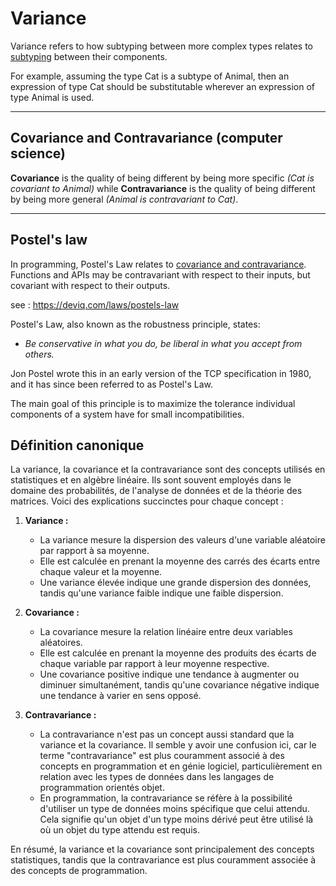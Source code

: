 # Variance

Variance refers to how subtyping between more complex types relates to [subtyping](https://en.wikipedia.org/wiki/Subtyping) between their components.

For example, assuming the type Cat is a subtype of Animal, then an expression of type Cat should be substitutable wherever an expression of type Animal is used.

---

## Covariance and Contravariance (computer science)

**Covariance** is the quality of being different by being more specific _(Cat is covariant to Animal)_ while **Contravariance** is the quality of being different by being more general _(Animal is contravariant to Cat)_.

---

## Postel's law

In programming, Postel's Law relates to [covariance and contravariance](https://en.wikipedia.org/wiki/Covariance_and_contravariance_(computer_science)). Functions and APIs may be contravariant with respect to their inputs, but covariant with respect to their outputs.

see : <https://deviq.com/laws/postels-law>

Postel's Law, also known as the robustness principle, states:

- _Be conservative in what you do, be liberal in what you accept from others._

Jon Postel wrote this in an early version of the TCP specification in 1980, and it has since been referred to as Postel's Law.

The main goal of this principle is to maximize the tolerance individual components of a system have for small incompatibilities.


## Définition canonique
La variance, la covariance et la contravariance sont des concepts utilisés en statistiques et en algèbre linéaire. Ils sont souvent employés dans le domaine des probabilités, de l'analyse de données et de la théorie des matrices. Voici des explications succinctes pour chaque concept :

1. **Variance :**
   - La variance mesure la dispersion des valeurs d'une variable aléatoire par rapport à sa moyenne.
   - Elle est calculée en prenant la moyenne des carrés des écarts entre chaque valeur et la moyenne.
   - Une variance élevée indique une grande dispersion des données, tandis qu'une variance faible indique une faible dispersion.

2. **Covariance :**
   - La covariance mesure la relation linéaire entre deux variables aléatoires.
   - Elle est calculée en prenant la moyenne des produits des écarts de chaque variable par rapport à leur moyenne respective.
   - Une covariance positive indique une tendance à augmenter ou diminuer simultanément, tandis qu'une covariance négative indique une tendance à varier en sens opposé.

3. **Contravariance :**
   - La contravariance n'est pas un concept aussi standard que la variance et la covariance. Il semble y avoir une confusion ici, car le terme "contravariance" est plus couramment associé à des concepts en programmation et en génie logiciel, particulièrement en relation avec les types de données dans les langages de programmation orientés objet.
   - En programmation, la contravariance se réfère à la possibilité d'utiliser un type de données moins spécifique que celui attendu. Cela signifie qu'un objet d'un type moins dérivé peut être utilisé là où un objet du type attendu est requis.
   
En résumé, la variance et la covariance sont principalement des concepts statistiques, tandis que la contravariance est plus couramment associée à des concepts de programmation.